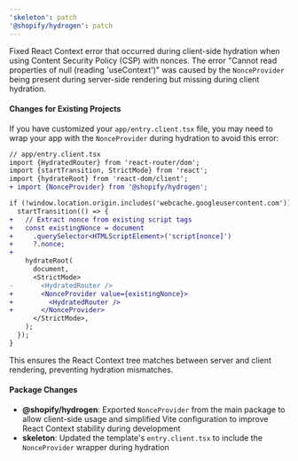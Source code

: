 ```yaml
---
'skeleton': patch
'@shopify/hydrogen': patch
---
```


Fixed React Context error that occurred during client-side hydration when using Content Security Policy (CSP) with nonces. The error "Cannot read properties of null (reading 'useContext')" was caused by the `NonceProvider` being present during server-side rendering but missing during client hydration.

#### Changes for Existing Projects

If you have customized your `app/entry.client.tsx` file, you may need to wrap your app with the `NonceProvider` during hydration to avoid this error:

```diff
// app/entry.client.tsx
import {HydratedRouter} from 'react-router/dom';
import {startTransition, StrictMode} from 'react';
import {hydrateRoot} from 'react-dom/client';
+ import {NonceProvider} from '@shopify/hydrogen';

if (!window.location.origin.includes('webcache.googleusercontent.com')) {
  startTransition(() => {
+   // Extract nonce from existing script tags
+   const existingNonce = document
+     .querySelector<HTMLScriptElement>('script[nonce]')
+     ?.nonce;
+
    hydrateRoot(
      document,
      <StrictMode>
-       <HydratedRouter />
+       <NonceProvider value={existingNonce}>
+         <HydratedRouter />
+       </NonceProvider>
      </StrictMode>,
    );
  });
}
```

This ensures the React Context tree matches between server and client rendering, preventing hydration mismatches.

#### Package Changes

- **@shopify/hydrogen**: Exported `NonceProvider` from the main package to allow client-side usage and simplified Vite configuration to improve React Context stability during development
- **skeleton**: Updated the template's `entry.client.tsx` to include the `NonceProvider` wrapper during hydration